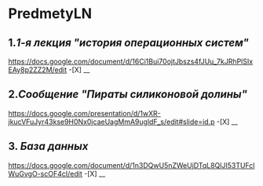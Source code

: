 # PredmetyLN
## 1.***1-я лекция "история операционных систем"***
https://docs.google.com/document/d/16Ci1Bui70ojtJbszs4fJUu_7kJRhPlSIxEAy8p2ZZ2M/edit -[X]
__
## 2.***Сообщение "Пираты силиконовой долины"*** 
https://docs.google.com/presentation/d/1wXR-jkucVFuJyr43kse9H0Nx0jcaeUagMmA9ugldF_s/edit#slide=id.p -[X]
__
## 3. ***База данных***
https://docs.google.com/document/d/1n3DQwU5nZWeUjDTqL8QlJI53TUFclWuGvgO-scOF4cI/edit -[X]
__
